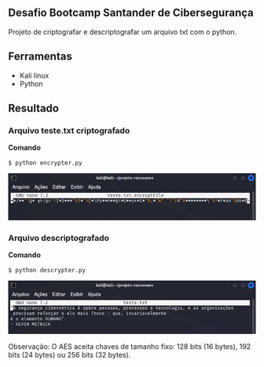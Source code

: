 ## Desafio Bootcamp Santander de Cibersegurança
Projeto de criptografar e descriptografar um arquivo txt com o python.

## Ferramentas
- Kali linux
- Python

## Resultado
### Arquivo teste.txt criptografado
**Comando**
```
$ python encrypter.py
```
![](teste.encryptFile.jpg)

### Arquivo descriptografado
**Comando**
```
$ python descrypter.py
```
![](teste.jpg)

Observação: 
O AES aceita chaves de tamanho fixo: 128 bits (16 bytes), 192 bits (24 bytes) ou 256 bits (32 bytes).

